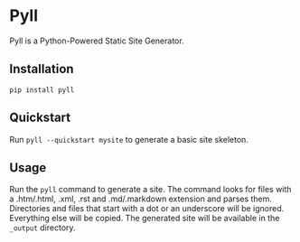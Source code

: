 Pyll
====

Pyll is a Python-Powered Static Site Generator.

Installation
------------

`pip install pyll`

Quickstart
----------

Run `pyll --quickstart mysite` to generate a basic site skeleton.

Usage
-----

Run the `pyll` command to generate a site. The command looks for files
with a .htm/.html, .xml, .rst and .md/.markdown extension and parses them.
Directories and files that start with a dot or an underscore will be ignored.
Everything else will be copied. The generated site will be available
in the `_output` directory.
